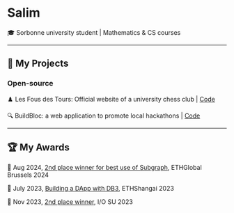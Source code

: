 # Salim
🎓 Sorbonne university student | Mathematics & CS courses

---

## 🔧 My Projects
### Open-source

♟️ Les Fous des Tours: Official website of a university chess club | [Code](https://github.com/imbjdd/lesfousdestours.fr)

🔍 BuildBloc: a web application to promote local hackathons | [Code](https://github.com/imbjdd/BuildBloc)

---

## 🏆 My Awards

📯 Aug 2024, [<ins>2nd place winner for best use of Subgraph</ins>](https://github.com/imbjdd/ethglobal-brussels), ETHGlobal Brussels 2024

📯 July 2023, [<ins>Building a DApp with DB3</ins>](https://github.com/SoveiLive/app-core), ETHShangai 2023

📯 Nov 2023, [<ins>2nd place winner</ins>](https://github.com/imbjdd/iosuanswers), I/O SU 2023
